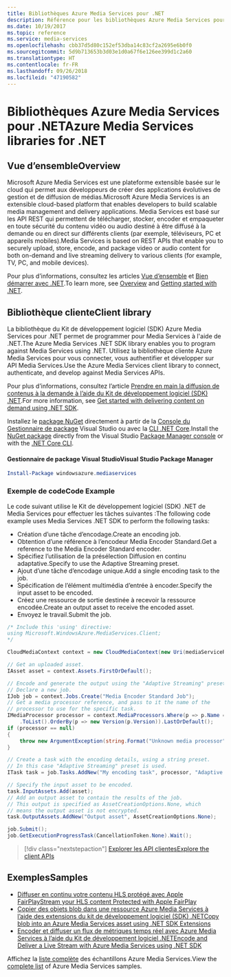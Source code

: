 ```yaml
---
title: Bibliothèques Azure Media Services pour .NET
description: Référence pour les bibliothèques Azure Media Services pour .NET
ms.date: 10/19/2017
ms.topic: reference
ms.service: media-services
ms.openlocfilehash: cbb37d5d80c152ef53dba14c83cf2a2695e6b0f0
ms.sourcegitcommit: 5d9b713653b3d03e1d0a67f6e126ee399d1c2a60
ms.translationtype: HT
ms.contentlocale: fr-FR
ms.lasthandoff: 09/26/2018
ms.locfileid: "47190582"
---
```

# <a name="azure-media-services-libraries-for-net"></a><span data-ttu-id="fc36f-103">Bibliothèques Azure Media Services pour .NET</span><span class="sxs-lookup"><span data-stu-id="fc36f-103">Azure Media Services libraries for .NET</span></span>

## <a name="overview"></a><span data-ttu-id="fc36f-104">Vue d’ensemble</span><span class="sxs-lookup"><span data-stu-id="fc36f-104">Overview</span></span>

<span data-ttu-id="fc36f-105">Microsoft Azure Media Services est une plateforme extensible basée sur le cloud qui permet aux développeurs de créer des applications évolutives de gestion et de diffusion de médias.</span><span class="sxs-lookup"><span data-stu-id="fc36f-105">Microsoft Azure Media Services is an extensible cloud-based platform that enables developers to build scalable media management and delivery applications.</span></span> <span data-ttu-id="fc36f-106">Media Services est basé sur les API REST qui permettent de télécharger, stocker, encoder et empaqueter en toute sécurité du contenu vidéo ou audio destiné à être diffusé à la demande ou en direct sur différents clients (par exemple, téléviseurs, PC et appareils mobiles).</span><span class="sxs-lookup"><span data-stu-id="fc36f-106">Media Services is based on REST APIs that enable you to securely upload, store, encode, and package video or audio content for both on-demand and live streaming delivery to various clients (for example, TV, PC, and mobile devices).</span></span> 

<span data-ttu-id="fc36f-107">Pour plus d’informations, consultez les articles [Vue d’ensemble](/azure/media-services/media-services-overview) et [Bien démarrer avec .NET](/azure/media-services/media-services-dotnet-how-to-use).</span><span class="sxs-lookup"><span data-stu-id="fc36f-107">To learn more, see [Overview](/azure/media-services/media-services-overview) and [Getting started with .NET](/azure/media-services/media-services-dotnet-how-to-use).</span></span> 

## <a name="client-library"></a><span data-ttu-id="fc36f-108">Bibliothèque cliente</span><span class="sxs-lookup"><span data-stu-id="fc36f-108">Client library</span></span>

<span data-ttu-id="fc36f-109">La bibliothèque du Kit de développement logiciel (SDK) Azure Media Services pour .NET permet de programmer pour Media Services à l'aide de .NET.</span><span class="sxs-lookup"><span data-stu-id="fc36f-109">The Azure Media Services .NET SDK library enables you to program against Media Services using .NET.</span></span> <span data-ttu-id="fc36f-110">Utilisez la bibliothèque cliente Azure Media Services pour vous connecter, vous authentifier et développer sur API Media Services.</span><span class="sxs-lookup"><span data-stu-id="fc36f-110">Use the Azure Media Services client library to connect, authenticate, and develop against Media Services APIs.</span></span>  

<span data-ttu-id="fc36f-111">Pour plus d’informations, consultez l’article [Prendre en main la diffusion de contenus à la demande à l’aide du Kit de développement logiciel (SDK) .NET](/azure/media-services/media-services-dotnet-get-started).</span><span class="sxs-lookup"><span data-stu-id="fc36f-111">For more information, see [Get started with delivering content on demand using .NET SDK](/azure/media-services/media-services-dotnet-get-started).</span></span>

<span data-ttu-id="fc36f-112">Installez le [package NuGet](https://www.nuget.org/packages/windowsazure.mediaservices) directement à partir de la [Console du Gestionnaire de package][PackageManager] Visual Studio ou avec la [CLI .NET Core][DotNetCLI].</span><span class="sxs-lookup"><span data-stu-id="fc36f-112">Install the [NuGet package](https://www.nuget.org/packages/windowsazure.mediaservices) directly from the Visual Studio [Package Manager console][PackageManager] or with the [.NET Core CLI][DotNetCLI].</span></span>

#### <a name="visual-studio-package-manager"></a><span data-ttu-id="fc36f-113">Gestionnaire de package Visual Studio</span><span class="sxs-lookup"><span data-stu-id="fc36f-113">Visual Studio Package Manager</span></span>

```powershell
Install-Package windowsazure.mediaservices
```

### <a name="code-example"></a><span data-ttu-id="fc36f-114">Exemple de code</span><span class="sxs-lookup"><span data-stu-id="fc36f-114">Code Example</span></span>

<span data-ttu-id="fc36f-115">Le code suivant utilise le Kit de développement logiciel (SDK) .NET de Media Services pour effectuer les tâches suivantes :</span><span class="sxs-lookup"><span data-stu-id="fc36f-115">The following code example uses Media Services .NET SDK to perform the following tasks:</span></span>

- <span data-ttu-id="fc36f-116">Création d’une tâche d’encodage.</span><span class="sxs-lookup"><span data-stu-id="fc36f-116">Create an encoding job.</span></span>
- <span data-ttu-id="fc36f-117">Obtention d’une référence à l’encodeur Media Encoder Standard.</span><span class="sxs-lookup"><span data-stu-id="fc36f-117">Get a reference to the Media Encoder Standard encoder.</span></span>
- <span data-ttu-id="fc36f-118">Spécifiez l’utilisation de la présélection Diffusion en continu adaptative.</span><span class="sxs-lookup"><span data-stu-id="fc36f-118">Specify to use the Adaptive Streaming preset.</span></span>
- <span data-ttu-id="fc36f-119">Ajout d’une tâche d’encodage unique.</span><span class="sxs-lookup"><span data-stu-id="fc36f-119">Add a single encoding task to the job.</span></span>
- <span data-ttu-id="fc36f-120">Spécification de l’élément multimédia d’entrée à encoder.</span><span class="sxs-lookup"><span data-stu-id="fc36f-120">Specify the input asset to be encoded.</span></span>
- <span data-ttu-id="fc36f-121">Créez une ressource de sortie destinée à recevoir la ressource encodée.</span><span class="sxs-lookup"><span data-stu-id="fc36f-121">Create an output asset to receive the encoded asset.</span></span>
- <span data-ttu-id="fc36f-122">Envoyez le travail.</span><span class="sxs-lookup"><span data-stu-id="fc36f-122">Submit the job.</span></span>


```csharp
/* Include this 'using' directive:
using Microsoft.WindowsAzure.MediaServices.Client;
*/

CloudMediaContext context = new CloudMediaContext(new Uri(mediaServiceRESTAPIEndpoint), tokenProvider);

// Get an uploaded asset.
IAsset asset = context.Assets.FirstOrDefault();

// Encode and generate the output using the "Adaptive Streaming" preset.
// Declare a new job.
IJob job = context.Jobs.Create("Media Encoder Standard Job");
// Get a media processor reference, and pass to it the name of the 
// processor to use for the specific task.
IMediaProcessor processor = context.MediaProcessors.Where(p => p.Name == mediaProcessorName)
    .ToList().OrderBy(p => new Version(p.Version)).LastOrDefault();
if (processor == null) 
{
    throw new ArgumentException(string.Format("Unknown media processor", mediaProcessorName));
}

// Create a task with the encoding details, using a string preset.
// In this case "Adaptive Streaming" preset is used.
ITask task = job.Tasks.AddNew("My encoding task", processor, "Adaptive Streaming", TaskOptions.None);

// Specify the input asset to be encoded.
task.InputAssets.Add(asset);
// Add an output asset to contain the results of the job. 
// This output is specified as AssetCreationOptions.None, which 
// means the output asset is not encrypted. 
task.OutputAssets.AddNew("Output asset", AssetCreationOptions.None);

job.Submit();
job.GetExecutionProgressTask(CancellationToken.None).Wait();
```

> [!div class="nextstepaction"]
> [<span data-ttu-id="fc36f-123">Explorer les API clientes</span><span class="sxs-lookup"><span data-stu-id="fc36f-123">Explore the client APIs</span></span>](/dotnet/api/overview/azure/mediaservices/client)

## <a name="samples"></a><span data-ttu-id="fc36f-124">Exemples</span><span class="sxs-lookup"><span data-stu-id="fc36f-124">Samples</span></span>

- [<span data-ttu-id="fc36f-125">Diffuser en continu votre contenu HLS protégé avec Apple FairPlay</span><span class="sxs-lookup"><span data-stu-id="fc36f-125">Stream your HLS content Protected with Apple FairPlay</span></span>](https://azure.microsoft.com/resources/samples/media-services-dotnet-dynamic-encryption-with-fairplay/)
- [<span data-ttu-id="fc36f-126">Copier des objets blob dans une ressource Azure Media Services à l’aide des extensions du kit de développement logiciel (SDK) .NET</span><span class="sxs-lookup"><span data-stu-id="fc36f-126">Copy blob into an Azure Media Services asset using .NET SDK Extensions</span></span>](https://azure.microsoft.com/resources/samples/media-services-dotnet-copy-blob-into-asset/)
- [<span data-ttu-id="fc36f-127">Encoder et diffuser un flux de métriques temps réel avec Azure Media Services à l’aide du Kit de développement logiciel .NET</span><span class="sxs-lookup"><span data-stu-id="fc36f-127">Encode and Deliver a Live Stream with Azure Media Services using .NET SDK</span></span>](https://azure.microsoft.com/resources/samples/media-services-dotnet-encode-live-stream-with-ams-clear/)

<span data-ttu-id="fc36f-128">Affichez la [liste complète](https://azure.microsoft.com/resources/samples/?platform=dotnet&service=media-services) des échantillons Azure Media Services.</span><span class="sxs-lookup"><span data-stu-id="fc36f-128">View the [complete list](https://azure.microsoft.com/resources/samples/?platform=dotnet&service=media-services) of Azure Media Services samples.</span></span>


[PackageManager]: https://docs.microsoft.com/nuget/tools/package-manager-console
[DotNetCLI]: https://docs.microsoft.com/dotnet/core/tools/dotnet-add-package
